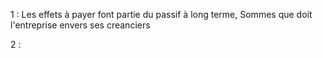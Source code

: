 1 : Les effets à payer font partie du passif à long terme,
    Sommes que doit l'entreprise envers ses creanciers

2   :